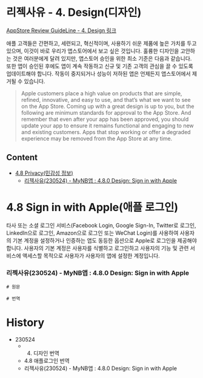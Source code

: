 # 리젝사유 - 4. Design(디자인)

[AppStore Review GuideLine - 4. Design 링크](https://developer.apple.com/app-store/review/guidelines/#design)

애플 고객들은 간편하고, 세련되고, 혁신적이며, 사용하기 쉬운 제품에 높은 가치를 두고 있으며, 이것이 바로 우리가 앱스토어에서 보고 싶은 것입니다. 훌륭한 디자인을 고안하는 것은 여러분에게 달려 있지만, 앱스토어 승인을 위한 최소 기준은 다음과 같습니다. 또한 앱이 승인된 후에도 앱이 계속 작동하고 신규 및 기존 고객의 관심을 끌 수 있도록 업데이트해야 합니다. 작동이 중지되거나 성능이 저하된 앱은 언제든지 앱스토어에서 제거될 수 있습니다.

 > Apple customers place a high value on products that are simple, refined, innovative, and easy to use, and that’s what we want to see on the App Store. Coming up with a great design is up to you, but the following are minimum standards for approval to the App Store. And remember that even after your app has been approved, you should update your app to ensure it remains functional and engaging to new and existing customers. Apps that stop working or offer a degraded experience may be removed from the App Store at any time.


## Content
- [4.8 Privacy(민감성 정보)](#48-Sign-in-with-Apple애플-로그인)
    - [리젝사유(230524) - MyNB앱 : 4.8.0 Design: Sign in with Apple](#리젝사유230524---MyNB앱--480-Legal---Privacy---Data-Collection-and-Storage)

# 4.8 Sign in with Apple(애플 로그인)
타사 또는 소셜 로그인 서비스(Facebook Login, Google Sign-In, Twitter로 로그인, LinkedIn으로 로그인, Amazon으로 로그인 또는 WeChat Login)를 사용하여 사용자의 기본 계정을 설정하거나 인증하는 앱도 동등한 옵션으로 Apple로 로그인을 제공해야 합니다. 사용자의 기본 계정은 사용자를 식별하고 로그인하고 사용자의 기능 및 관련 서비스에 액세스할 목적으로 사용자가 사용자의 앱에 설정한 계정입니다.


### 리젝사유(230524) - MyNB앱 : 4.8.0 Design: Sign in with Apple

```
# 원문

# 번역

```

# History
- 230524
    - 4. 디자인 번역
    - 4.8 애플로그인 번역
    - 리젝사유(230524) - MyNB앱 : 4.8.0 Design: Sign in with Apple
